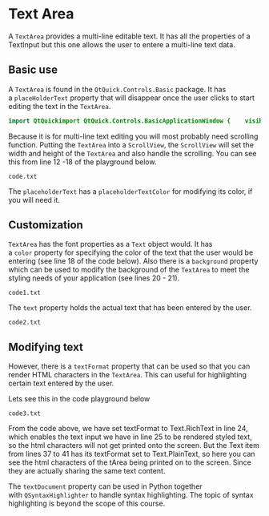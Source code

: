 # Text Area

A `TextArea` provides a multi-line editable text. It has all the properties of a TextInput but this one allows the user to entere a multi-line text data.

## Basic use

A `TextArea` is found in the `QtQuick.Controls.Basic` package. It has a `placeHolderText` property that will disappear once the user clicks to start editing the text in the `TextArea`.

```qml
import QtQuickimport QtQuick.Controls.BasicApplicationWindow {    visible: true    width: 800    height: 600    title: "Text Area"    TextArea {        placeholderText: "Enter text here..."    }}
```

Because it is for multi-line text editing you will most probably need scrolling function. Putting the `TextArea` into a `ScrollView`, the `ScrollView` will set the width and height of the `TextArea` and also handle the scrolling. You can see this from line 12 -18 of the playground below.

`code.txt`

The `placeholderText` has a `placeholderTextColor` for modifying its color, if you will need it.

## Customization

`TextArea` has the font properties as a `Text` object would. It has a `color` property for specifying the color of the text that the user would be entering (see line 18 of the code below). Also there is a `background` property which can be used to modify the background of the `TextArea` to meet the styling needs of your application (see lines 20 - 21).

`code1.txt`

The `text` property holds the actual text that has been entered by the user.

`code2.txt`

## Modifying text

However, there is a `textFormat` property that can be used so that you can render HTML characters in the `TextArea`. This can useful for highlighting certain text entered by the user.

Lets see this in the code playground below

`code3.txt`

From the code above, we have set textFormat to Text.RichText in line 24, which enables the text input we have in line 25 to be rendered styled text, so the html characters will not get printed onto the screen. But the Text item from lines 37 to 41 has its textFormat set to Text.PlainText, so here you can see the html characters of the tArea being printed on to the screen. Since they are actually sharing the same text content.

The `textDocument` property can be used in Python together with `QSyntaxHighlighter` to handle syntax highlighting. The topic of syntax highlighting is beyond the scope of this course.
